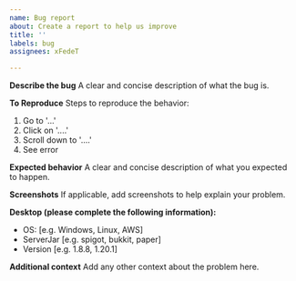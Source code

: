 ```yaml
---
name: Bug report
about: Create a report to help us improve
title: ''
labels: bug
assignees: xFedeT

---
```


**Describe the bug**
A clear and concise description of what the bug is.

**To Reproduce**
Steps to reproduce the behavior:
1. Go to '...'
2. Click on '....'
3. Scroll down to '....'
4. See error

**Expected behavior**
A clear and concise description of what you expected to happen.

**Screenshots**
If applicable, add screenshots to help explain your problem.

**Desktop (please complete the following information):**
 - OS: [e.g. Windows, Linux, AWS]
 - ServerJar [e.g. spigot, bukkit, paper]
 - Version [e.g. 1.8.8, 1.20.1]

**Additional context**
Add any other context about the problem here.
